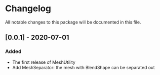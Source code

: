 # Changelog
All notable changes to this package will be documented in this file.

## [0.0.1] - 2020-07-01
### Added
- The first release of MeshUtility
- Add MeshSeparator: the mesh with BlendShape can be separated out